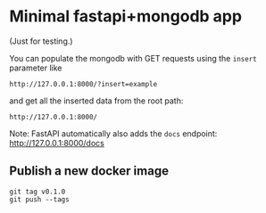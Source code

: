 # Minimal fastapi+mongodb app

(Just for testing.)

You can populate the mongodb with GET requests using the `insert` parameter like

```
http://127.0.0.1:8000/?insert=example
```

and get all the inserted data from the root path:

```
http://127.0.0.1:8000/
```

Note: FastAPI automatically also adds the `docs` endpoint: http://127.0.0.1:8000/docs

## Publish a new docker image

```
git tag v0.1.0
git push --tags
```
